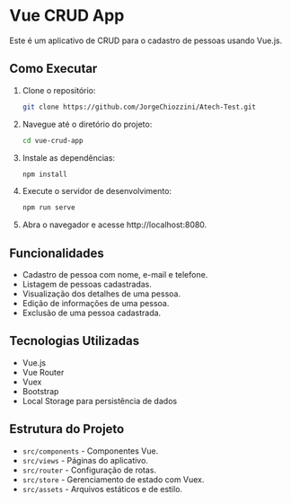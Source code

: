 # Vue CRUD App

Este é um aplicativo de CRUD para o cadastro de pessoas usando Vue.js.

## Como Executar

1. Clone o repositório:

   ```bash
   git clone https://github.com/JorgeChiozzini/Atech-Test.git
   ```

2. Navegue até o diretório do projeto:

   ```bash
   cd vue-crud-app
   ```

3. Instale as dependências:

   ```bash
   npm install
   ```

4. Execute o servidor de desenvolvimento:

   ```bash
   npm run serve
   ```

5. Abra o navegador e acesse http://localhost:8080.

## Funcionalidades

- Cadastro de pessoa com nome, e-mail e telefone.
- Listagem de pessoas cadastradas.
- Visualização dos detalhes de uma pessoa.
- Edição de informações de uma pessoa.
- Exclusão de uma pessoa cadastrada.

## Tecnologias Utilizadas

- Vue.js
- Vue Router
- Vuex
- Bootstrap
- Local Storage para persistência de dados

## Estrutura do Projeto

- `src/components` - Componentes Vue.
- `src/views` - Páginas do aplicativo.
- `src/router` - Configuração de rotas.
- `src/store` - Gerenciamento de estado com Vuex.
- `src/assets` - Arquivos estáticos e de estilo.

